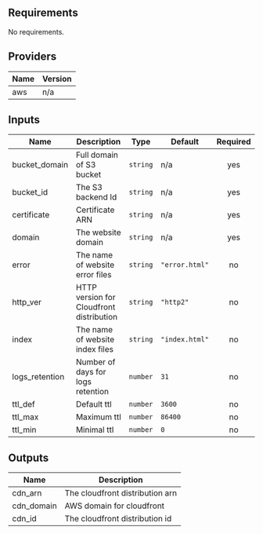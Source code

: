 

<!-- BEGINNING OF PRE-COMMIT-TERRAFORM DOCS HOOK -->
## Requirements

No requirements.

## Providers

| Name | Version |
|------|---------|
| aws | n/a |

## Inputs

| Name | Description | Type | Default | Required |
|------|-------------|------|---------|:--------:|
| bucket\_domain | Full domain of S3 bucket | `string` | n/a | yes |
| bucket\_id | The S3 backend Id | `string` | n/a | yes |
| certificate | Certificate ARN | `string` | n/a | yes |
| domain | The website domain | `string` | n/a | yes |
| error | The name of website error files | `string` | `"error.html"` | no |
| http\_ver | HTTP version for Cloudfront distribution | `string` | `"http2"` | no |
| index | The name of website index files | `string` | `"index.html"` | no |
| logs\_retention | Number of days for logs retention | `number` | `31` | no |
| ttl\_def | Default ttl | `number` | `3600` | no |
| ttl\_max | Maximum ttl | `number` | `86400` | no |
| ttl\_min | Minimal ttl | `number` | `0` | no |

## Outputs

| Name | Description |
|------|-------------|
| cdn\_arn | The cloudfront distribution arn |
| cdn\_domain | AWS domain for cloudfront |
| cdn\_id | The cloudfront distribution id |

<!-- END OF PRE-COMMIT-TERRAFORM DOCS HOOK -->

